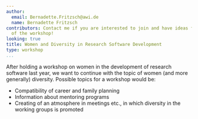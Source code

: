 ```yaml
---
author:
  email: Bernadette.Fritzsch@awi.de
  name: Bernadette Fritzsch
contributors: Contact me if you are interested to join and have ideas for the organisation
  of the workshop!
looking: true
title: Women and Diversity in Research Software Development
type: workshop
...
```


After holding a workshop on women in the development of research software last year, we want to continue with the topic of women (and more generally) diversity. Possible topics for a workshop would be:
 * Compatibility of career and family planning
 * Information about mentoring programs
 * Creating of an atmosphere in meetings etc., in which diversity in the working groups is promoted
